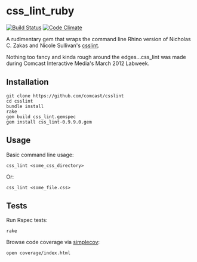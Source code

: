 # css_lint_ruby

[![Build Status](https://secure.travis-ci.org/Comcast/css_lint_ruby.png)](http://travis-ci.org/Comcast/css_lint_ruby) [![Code Climate](https://codeclimate.com/badge.png)](https://codeclimate.com/github/Comcast/css_lint_ruby)

A rudimentary gem that wraps the command line Rhino version of Nicholas C. Zakas and Nicole Sullivan's [csslint](http://csslint.net).

Nothing too fancy and kinda rough around the edges...css_lint was made during Comcast Interactive Media's March 2012 Labweek.

## Installation
  
    git clone https://github.com/comcast/csslint
    cd csslint
    bundle install
    rake
    gem build css_lint.gemspec
    gem install css_lint-0.9.9.0.gem

## Usage

Basic command line usage:
  
    css_lint <some_css_directory>

Or:

    css_lint <some_file.css>

## Tests

Run Rspec tests:

    rake

Browse code coverage via [simplecov](https://github.com/colszowka/simplecov):

    open coverage/index.html
